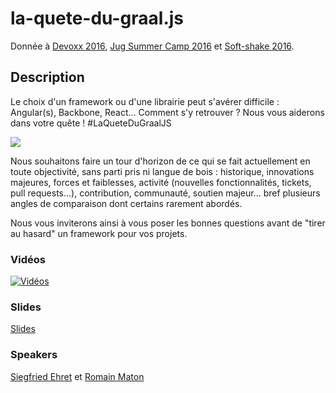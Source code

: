 # la-quete-du-graal.js

Donnée à [Devoxx 2016](http://www.devoxx.fr/), [Jug Summer Camp 2016](http://www.jugsummercamp.org/edition/7) et [Soft-shake 2016](http://kora.li/c/softshake/e/Donkey_Kong/program).

## Description

Le choix d'un framework ou d'une librairie peut s'avérer difficile : Angular(s), Backbone, React... Comment s'y retrouver ? Nous vous aiderons dans votre quête ! #LaQueteDuGraalJS

![](http://i.giphy.com/u2UWxUJ9AAoKY.gif)

Nous souhaitons faire un tour d'horizon de ce qui se fait actuellement en toute objectivité, sans parti pris ni langue de bois : historique, innovations majeures, forces et faiblesses, activité (nouvelles fonctionnalités, tickets, pull requests...), contribution, communauté, soutien majeur... bref plusieurs angles de comparaison dont certains rarement abordés.

Nous vous inviterons ainsi à vous poser les bonnes questions avant de "tirer au hasard" un framework pour vos projets.

### Vidéos

[![Vidéos](https://img.youtube.com/vi/Q7_aHqn-F-4/0.jpg)](https://www.youtube.com/watch?v=Q7_aHqn-F-4)

### Slides

[Slides](https://dev.ehret.me/la-quete-du-graal.js/)

### Speakers

[Siegfried Ehret](../speakers/siegfriedehret.md) et [Romain Maton](https://twitter.com/rmat0n)

